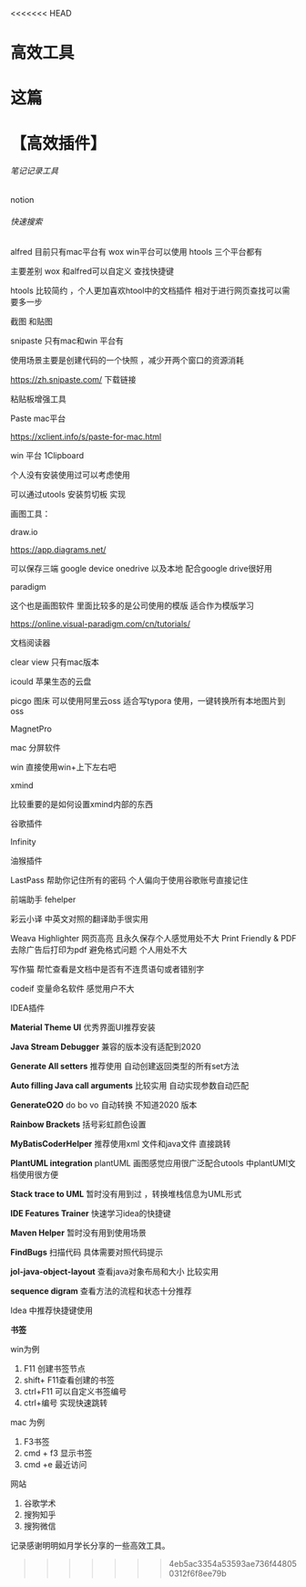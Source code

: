 <<<<<<< HEAD
# 高效工具 

这篇
=======
# 【高效插件】

###### 笔记记录工具 

notion



###### 快速搜索

alfred  目前只有mac平台有 wox  win平台可以使用 htools  三个平台都有

主要差别 wox 和alfred可以自定义 查找快捷键 

htools 比较简约 ，个人更加喜欢htool中的文档插件  相对于进行网页查找可以需要多一步





截图 和贴图

snipaste  只有mac和win 平台有

使用场景主要是创建代码的一个快照 ，减少开两个窗口的资源消耗

https://zh.snipaste.com/ 下载链接



粘贴板增强工具 

Paste  mac平台

https://xclient.info/s/paste-for-mac.html

win 平台  1Clipboard   

个人没有安装使用过可以考虑使用

可以通过utools 安装剪切板 实现

画图工具：

draw.io

https://app.diagrams.net/

可以保存三端 google device onedrive 以及本地 配合google drive很好用



paradigm

这个也是画图软件 里面比较多的是公司使用的模版 适合作为模版学习

 https://online.visual-paradigm.com/cn/tutorials/



文档阅读器

clear view 只有mac版本

icould 苹果生态的云盘 

picgo 图床 可以使用阿里云oss 适合写typora 使用，一键转换所有本地图片到oss



MagnetPro

mac 分屏软件 

win 直接使用win+上下左右吧



xmind

比较重要的是如何设置xmind内部的东西



谷歌插件 

 Infinity

油猴插件

LastPass 帮助你记住所有的密码  个人偏向于使用谷歌账号直接记住

前端助手  fehelper

彩云小译  中英文对照的翻译助手很实用

Weava Highlighter 网页高亮 且永久保存个人感觉用处不大
Print Friendly & PDF 去除广告后打印为pdf  避免格式问题  个人用处不大

写作猫 帮忙查看是文档中是否有不连贯语句或者错别字

codeif 变量命名软件 感觉用户不大







IDEA插件 

**Material Theme UI**  优秀界面UI推荐安装

**Java Stream Debugger** 兼容的版本没有适配到2020 

**Generate All setters** 推荐使用 自动创建返回类型的所有set方法

**Auto filling Java call arguments** 比较实用 自动实现参数自动匹配

**GenerateO2O**  do bo vo 自动转换 不知道2020 版本

**Rainbow Brackets**  括号彩虹颜色设置

**MyBatisCoderHelper** 推荐使用xml 文件和java文件 直接跳转

**PlantUML integration** plantUML 画图感觉应用很广泛配合utools 中plantUMl文档使用很方便

**Stack trace to UML** 暂时没有用到过 ，转换堆栈信息为UML形式

**IDE Features Trainer** 快速学习idea的快捷键

**Maven Helper** 暂时没有用到使用场景 

**FindBugs** 扫描代码  具体需要对照代码提示

**jol-java-object-layout** 查看java对象布局和大小 比较实用

**sequence digram** 查看方法的流程和状态十分推荐





Idea 中推荐快捷键使用

**书签** 

win为例 

1. F11 创建书签节点 
2. shift+ F11查看创建的书签
3. ctrl+F11 可以自定义书签编号
4. ctrl+编号 实现快速跳转

mac 为例

1. F3书签 
2. cmd + f3 显⽰书签 
3. cmd +e 最近访问



网站

1. 谷歌学术
2. 搜狗知乎
3. 搜狗微信



记录感谢明明如月学长分享的一些高效工具。
>>>>>>> 4eb5ac3354a53593ae736f448050312f6f8ee79b
